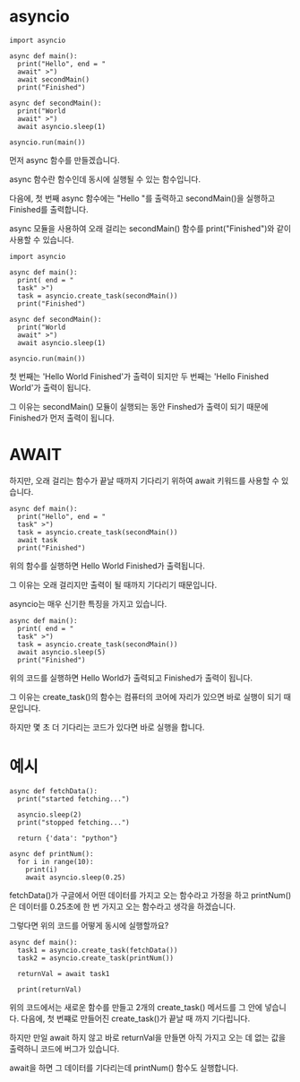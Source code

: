 # asyncio
```
import asyncio

async def main():
  print("Hello", end = "
  await" >")
  await secondMain()
  print("Finished")

async def secondMain():
  print("World
  await" >")
  await asyncio.sleep(1)

asyncio.run(main())
```

먼저 async 함수를 만들겠습니다.

async 함수란 함수인데 동시에 실행될 수 있는 함수입니다.

다음에, 첫 번째 async 함수에는 "Hello "를 출력하고 secondMain()을 실행하고 Finished를 출력합니다.

async 모듈을 사용하여 오래 걸리는 secondMain() 함수를 print("Finished")와 같이 사용할 수 있습니다.

```
import asyncio

async def main():
  print( end = "
  task" >")
  task = asyncio.create_task(secondMain())
  print("Finished")

async def secondMain():
  print("World
  await" >")
  await asyncio.sleep(1)

asyncio.run(main())
```

첫 번째는 'Hello World Finished'가 출력이 되지만 두 번째는 'Hello Finished World'가 출력이 됩니다.

그 이유는 secondMain() 모듈이 실행되는 동안 Finshed가 출력이 되기 때문에 Finished가 먼저 출력이 됩니다.

# AWAIT
하지만, 오래 걸리는 함수가 끝날 때까지 기다리기 위하여 await 키워드를 사용할 수 있습니다.

```
async def main():
  print("Hello", end = "
  task" >")
  task = asyncio.create_task(secondMain())
  await task
  print("Finished")
```

위의 함수를 실행하면 Hello World Finished가 출력됩니다.

그 이유는 오래 걸리지만 출력이 될 때까지 기다리기 때문입니다.

asyncio는 매우 신기한 특징을 가지고 있습니다.

```
async def main():
  print( end = "
  task" >")
  task = asyncio.create_task(secondMain())
  await asyncio.sleep(5)
  print("Finished")
```

위의 코드를 실행하면 Hello World가 출력되고 Finished가 출력이 됩니다.

그 이유는 create_task()의 함수는 컴퓨터의 코어에 자리가 있으면 바로 실행이 되기 때문입니다.

하지만 몇 초 더 기다리는 코드가 있다면 바로 실행을 합니다.

# 예시
```
async def fetchData():
  print("started fetching...")

  asyncio.sleep(2)
  print("stopped fetching...")

  return {'data': "python"}

async def printNum():
  for i in range(10):
    print(i)
    await asyncio.sleep(0.25)
```

fetchData()가 구글에서 어떤 데이터를 가지고 오는 함수라고 가정을 하고 printNum()은 데이터를 0.25초에 한 번 가지고 오는 함수라고 생각을 하겠습니다.

그렇다면 위의 코드를 어떻게 동시에 실행할까요?

```
async def main():
  task1 = asyncio.create_task(fetchData())
  task2 = asyncio.create_task(printNum())

  returnVal = await task1

  print(returnVal)
```

위의 코드에서는 새로운 함수를 만들고 2개의 create_task() 메서드를 그 안에 넣습니다. 다음에, 첫 번쨰로 만들어진 create_task()가 끝날 때 까지 기다립니다.

하지만 만일 await 하지 않고 바로 returnVal을 만들면 아직 가지고 오는 데 없는 값을 출력하니 코드에 버그가 있습니다.

await을 하면 그 데이터를 기다리는데 printNum() 함수도 실행합니다.
